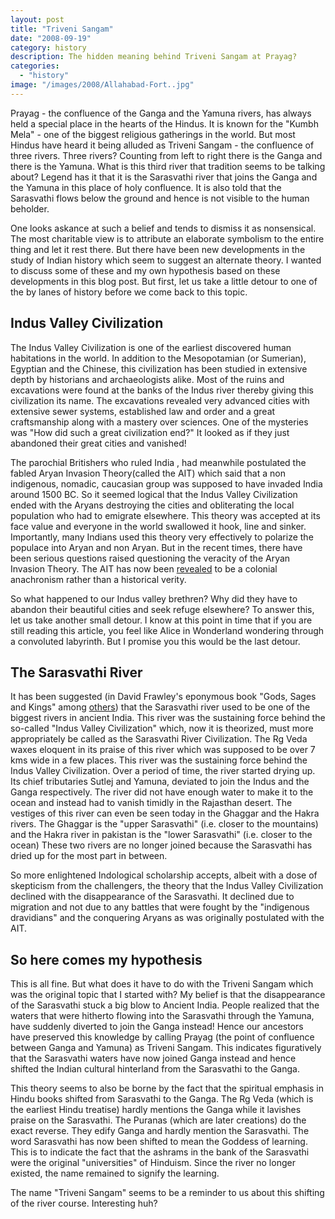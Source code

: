 ```yaml
---
layout: post
title: "Triveni Sangam"
date: "2008-09-19"
category: history
description: The hidden meaning behind Triveni Sangam at Prayag?
categories: 
  - "history"
image: "/images/2008/Allahabad-Fort..jpg"
---
```


Prayag - the confluence of the Ganga and the Yamuna rivers, has always held a special place in the hearts of the Hindus. It is known for the "Kumbh Mela" - one of the biggest religious gatherings in the world. But most Hindus have heard it being alluded as Triveni Sangam - the confluence of three rivers. Three rivers? Counting from left to right there is the Ganga and there is the Yamuna. What is this third river that tradition seems to be talking about? Legend has it that it is the Sarasvathi river that joins the Ganga and the Yamuna in this place of holy confluence. It is also told that the Sarasvathi flows below the ground and hence is not visible to the human beholder.

One looks askance at such a belief and tends to dismiss it as nonsensical. The most charitable view is to attribute an elaborate symbolism to the entire thing and let it rest there. But there have been new developments in the study of Indian history which seem to suggest an alternate theory. I wanted to discuss some of these and my own hypothesis based on these developments in this blog post. But first, let us take a little detour to one of the by lanes of history before we come back to this topic.

## Indus Valley Civilization

The Indus Valley Civilization is one of the earliest discovered human habitations in the world. In addition to the Mesopotamian (or Sumerian), Egyptian and the Chinese, this civilization has been studied in extensive depth by historians and archaeologists alike. Most of the ruins and excavations were found at the banks of the Indus river thereby giving this civilization its name. The excavations revealed very advanced cities with extensive sewer systems, established law and order and a great craftsmanship along with a mastery over sciences. One of the mysteries was "How did such a great civilization end?" It looked as if they just abandoned their great cities and vanished!

The parochial Britishers who ruled India , had meanwhile postulated the fabled Aryan Invasion Theory(called the AIT) which said that a non indigenous, nomadic, caucasian group was supposed to have invaded India around 1500 BC. So it seemed logical that the Indus Valley Civilization ended with the Aryans destroying the cities and obliterating the local population who had to emigrate elsewhere. This theory was accepted at its face value and everyone in the world swallowed it hook, line and sinker. Importantly, many Indians used this theory very effectively to polarize the populace into Aryan and non Aryan. But in the recent times, there have been serious questions raised questioning the veracity of the Aryan Invasion Theory. The AIT has now been [revealed](http://koenraadelst.bharatvani.org/downloads/books/aid.htm "Koenraad Elst ") to be a colonial anachronism rather than a historical verity.

So what happened to our Indus valley brethren? Why did they have to abandon their beautiful cities and seek refuge elsewhere? To answer this, let us take another small detour. I know at this point in time that if you are still reading this article, you feel like Alice in Wonderland wondering through a convoluted labyrinth. But I promise you this would be the last detour.

## The Sarasvathi River

It has been suggested (in David Frawley's eponymous book "Gods, Sages and Kings" among [others](http://www.ias.ac.in/currsci/oct25/articles20.htm)) that the Sarasvathi river used to be one of the biggest rivers in ancient India. This river was the sustaining force behind the so-called "Indus Valley Civilization" which, now it is theorized, must more appropriately be called as the Sarasvathi River Civilization. The Rg Veda waxes eloquent in its praise of this river which was supposed to be over 7 kms wide in a few places. This river was the sustaining force behind the Indus Valley Civilization. Over a period of time, the river started drying up. Its chief tributaries Sutlej and Yamuna, deviated to join the Indus and the Ganga respectively. The river did not have enough water to make it to the ocean and instead had to vanish timidly in the Rajasthan desert. The vestiges of this river can even be seen today in the Ghaggar and the Hakra rivers. The Ghaggar is the "upper Sarasvathi" (i.e. closer to the mountains) and the Hakra river in pakistan is the "lower Sarasvathi" (i.e. closer to the ocean) These two rivers are no longer joined because the Sarasvathi has dried up for the most part in between.

So more enlightened Indological scholarship accepts, albeit with a dose of skepticism from the challengers, the theory that the Indus Valley Civilization declined with the disappearance of the Sarasvathi. It declined due to migration and not due to any battles that were fought by the "indigenous dravidians" and the conquering Aryans as was originally postulated with the AIT.

## So here comes my hypothesis

This is all fine. But what does it have to do with the Triveni Sangam which was the original topic that I started with? My belief is that the disappearance of the Sarasvathi stuck a big blow to Ancient India. People realized that the waters that were hitherto flowing into the Sarasvathi through the Yamuna, have suddenly diverted to join the Ganga instead! Hence our ancestors have preserved this knowledge by calling Prayag (the point of confluence between Ganga and Yamuna) as Triveni Sangam. This indicates figuratively that the Sarasvathi waters have now joined Ganga instead and hence shifted the Indian cultural hinterland from the Sarasvathi to the Ganga.

This theory seems to also be borne by the fact that the spiritual emphasis in Hindu books shifted from Sarasvathi to the Ganga. The Rg Veda (which is the earliest Hindu treatise) hardly mentions the Ganga while it lavishes praise on the Sarasvathi. The Puranas (which are later creations) do the exact reverse. They edify Ganga and hardly mention the Sarasvathi. The word Sarasvathi has now been shifted to mean the Goddess of learning. This is to indicate the fact that the ashrams in the bank of the Sarasvathi were the original "universities" of Hinduism. Since the river no longer existed, the name remained to signify the learning.

The name "Triveni Sangam" seems to be a reminder to us about this shifting of the river course. Interesting huh?
